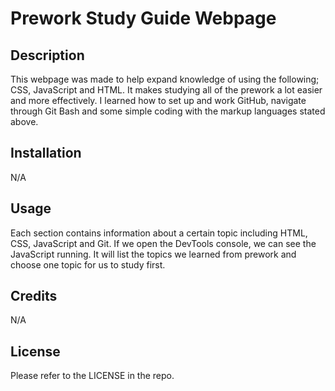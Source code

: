 # Prework Study Guide Webpage

## Description

This webpage was made to help expand knowledge of using the following; CSS, JavaScript and HTML. It makes studying all of the prework a lot easier and more effectively. I learned how to set up and work GitHub, navigate through Git Bash and some simple coding with the markup languages stated above.

## Installation

N/A

## Usage

Each section contains information about a certain topic including HTML, CSS, JavaScript and Git. If we open the DevTools console, we can see the JavaScript running. It will list the topics we learned from prework and choose one topic for us to study first.

## Credits

N/A

## License

Please refer to the LICENSE in the repo.
